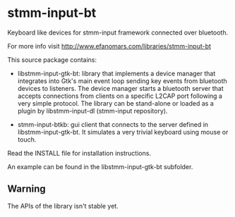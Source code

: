 stmm-input-bt
=============

Keyboard like devices for stmm-input framework connected over bluetooth.

For more info visit http://www.efanomars.com/libraries/stmm-input-bt

This source package contains:

- libstmm-input-gtk-bt:
    library that implements a device manager that integrates into Gtk's
    main event loop sending key events from bluetooth devices to listeners.
    The device manager starts a bluetooth server that accepts connections
    from clients on a specific L2CAP port following a very simple protocol.
    The library can be stand-alone or loaded as a plugin by libstmm-input-dl
    (stmm-input repository).

- stmm-input-btkb:
    gui client that connects to the server defined in libstmm-input-gtk-bt.
    It simulates a very trivial keyboard using mouse or touch.


Read the INSTALL file for installation instructions.

An example can be found in the libstmm-input-gtk-bt subfolder.


Warning
-------
The APIs of the library isn't stable yet.
